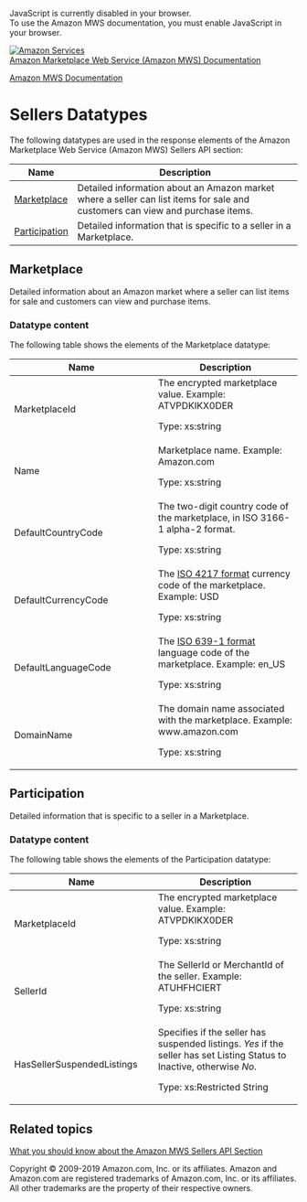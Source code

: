 <div id="MWSDX_noscript">

JavaScript is currently disabled in your browser.  
To use the Amazon MWS documentation, you must enable JavaScript in your
browser.

</div>

<div id="MWSDX_divtop">

[![Amazon
Services](https://images-na.ssl-images-amazon.com/images/G/08/mwsportal/fr_FR/amazonservices.gif
"Amazon Services")](http://services.amazon.fr)  
<span id="MWSDX_titlebar">[Amazon Marketplace Web Service (Amazon MWS)
Documentation](https://developer.amazonservices.fr/gp/mws/docs.html)</span>

</div>

<div id="MWSDX_divbottom">

<div id="MWSDX_divleft">

<div id="MWSDX_toc">

</div>

</div>

<div id="MWSDX_divright">

<div id="MWSDX_content">

<span id="MWSDX_breadcrumbs">[Amazon MWS
Documentation](https://developer.amazonservices.fr/gp/mws/docs.html)</span>

<div id="Feeds_Datatypes" class="nested0">

# Sellers Datatypes

<div class="body">

The following datatypes are used in the response elements of the
<span class="ph">Amazon Marketplace Web Service (Amazon MWS)</span>
<span class="ph">Sellers API section</span>:

<div class="tablenoborder">

| Name                                                                                                                                                        | Description                                                                                                                                           |
| ----------------------------------------------------------------------------------------------------------------------------------------------------------- | ----------------------------------------------------------------------------------------------------------------------------------------------------- |
| [Marketplace](#Marketplace "Detailed information about an Amazon market where a seller can list items for sale and customers can view and purchase items.") | <span class="ph">Detailed information about an Amazon market where a seller can list items for sale and customers can view and purchase items.</span> |
| [Participation](#Participation "Detailed information that is specific to a seller in a Marketplace.")                                                       | <span class="ph">Detailed information that is specific to a seller in a Marketplace.</span>                                                           |

</div>

</div>

<div id="Marketplace" class="topic nested1">

## Marketplace

<div class="body">

<span class="ph">Detailed information about an Amazon market where a
seller can list items for sale and customers can view and purchase
items.</span>

<div class="section">

### Datatype content

The following table shows the elements of the
<span class="keyword parmname">Marketplace</span> datatype:

<div class="tablenoborder">

<table class="table" data-cellpadding="4" data-cellspacing="0" data-summary="" data-frame="border" data-border="1" data-rules="all">
<colgroup>
<col style="width: 50%" />
<col style="width: 50%" />
</colgroup>
<thead>
<tr class="header">
<th>Name</th>
<th>Description</th>
</tr>
</thead>
<tbody>
<tr class="odd">
<td><span class="keyword parmname">MarketplaceId</span></td>
<td>The encrypted marketplace value. Example: ATVPDKIKX0DER
<p><span class="ph">Type: xs:string</span></p></td>
</tr>
<tr class="even">
<td><span class="keyword parmname">Name</span></td>
<td>Marketplace name. Example: Amazon.com
<p><span class="ph">Type: xs:string</span></p></td>
</tr>
<tr class="odd">
<td><span class="keyword parmname">DefaultCountryCode</span></td>
<td>The two-digit country code of the marketplace, in ISO 3166-1 alpha-2 format.
<p><span class="ph">Type: xs:string</span></p></td>
</tr>
<tr class="even">
<td><span class="keyword parmname">DefaultCurrencyCode</span></td>
<td>The <span class="ph"> <a href="../dev_guide/DG_ISO4217.md" class="xref">ISO 4217 format</a> </span> currency code of the marketplace. Example: USD
<p><span class="ph">Type: xs:string</span></p></td>
</tr>
<tr class="odd">
<td><span class="keyword parmname">DefaultLanguageCode</span></td>
<td>The <span class="ph"> <a href="../dev_guide/DG_ISO639.md" class="xref">ISO 639-1 format</a> </span> language code of the marketplace. Example: en_US
<p><span class="ph">Type: xs:string</span></p></td>
</tr>
<tr class="even">
<td><span class="keyword parmname">DomainName</span></td>
<td>The domain name associated with the marketplace. Example: www.amazon.com
<p><span class="ph">Type: xs:string</span></p></td>
</tr>
</tbody>
</table>

</div>

</div>

</div>

</div>

<div id="Participation" class="topic nested1">

## Participation

<div class="body">

<span class="ph">Detailed information that is specific to a seller in a
Marketplace.</span>

<div class="section">

### Datatype content

The following table shows the elements of the
<span class="keyword parmname">Participation</span> datatype:

<div class="tablenoborder">

<table class="table" data-cellpadding="4" data-cellspacing="0" data-summary="" data-frame="border" data-border="1" data-rules="all">
<colgroup>
<col style="width: 50%" />
<col style="width: 50%" />
</colgroup>
<thead>
<tr class="header">
<th>Name</th>
<th>Description</th>
</tr>
</thead>
<tbody>
<tr class="odd">
<td><span class="keyword parmname">MarketplaceId</span></td>
<td>The encrypted marketplace value. Example: ATVPDKIKX0DER
<p><span class="ph">Type: xs:string</span></p></td>
</tr>
<tr class="even">
<td><span class="keyword parmname">SellerId</span></td>
<td>The <span class="keyword parmname">SellerId</span> or <span class="keyword parmname">MerchantId</span> of the seller. Example: ATUHFHCIERT
<p><span class="ph">Type: xs:string</span></p></td>
</tr>
<tr class="odd">
<td><span class="keyword parmname">HasSellerSuspendedListings</span></td>
<td>Specifies if the seller has suspended listings. <var class="keyword varname">Yes</var> if the seller has set Listing Status to Inactive, otherwise <var class="keyword varname">No</var>.
<p>Type: xs:Restricted String</p></td>
</tr>
</tbody>
</table>

</div>

</div>

</div>

</div>

<div id="RelatedActions" class="topic nested1">

## Related topics

<div class="body">

[What you should know about the Amazon MWS Sellers API
Section](Sellers_Overview.md)

</div>

</div>

</div>

<div id="MWSDX_footer">

Copyright © 2009-2019 Amazon.com, Inc. or its affiliates. Amazon and
Amazon.com are registered trademarks of Amazon.com, Inc. or its
affiliates. All other trademarks are the property of their respective
owners.

</div>

</div>

</div>

<div style="clear: both;">

</div>

</div>

